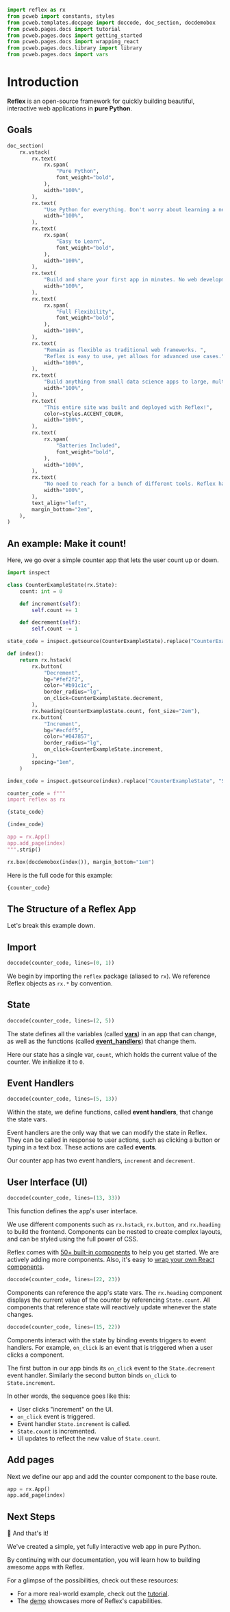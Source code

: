 ```python exec
import reflex as rx
from pcweb import constants, styles
from pcweb.templates.docpage import doccode, doc_section, docdemobox
from pcweb.pages.docs import tutorial
from pcweb.pages.docs import getting_started
from pcweb.pages.docs import wrapping_react
from pcweb.pages.docs.library import library
from pcweb.pages.docs import vars
```
<!-- TODO how do we consistently rename page title? -->
# Introduction

**Reflex** is an open-source framework for quickly building beautiful, interactive web applications in **pure Python**.

## Goals

```python eval
doc_section(
    rx.vstack(
        rx.text(
            rx.span(
                "Pure Python",
                font_weight="bold",
            ),
            width="100%",
        ),
        rx.text(
            "Use Python for everything. Don't worry about learning a new language.",
            width="100%",
        ),
        rx.text(
            rx.span(
                "Easy to Learn",
                font_weight="bold",
            ),
            width="100%",
        ),
        rx.text(
            "Build and share your first app in minutes. No web development experience required.",
            width="100%",
        ),
        rx.text(
            rx.span(
                "Full Flexibility",
                font_weight="bold",
            ),
            width="100%",
        ),
        rx.text(
            "Remain as flexible as traditional web frameworks. ",
            "Reflex is easy to use, yet allows for advanced use cases.",
            width="100%",
        ),
        rx.text(
            "Build anything from small data science apps to large, multi-page websites. ",
            width="100%",
        ),
        rx.text(
            "This entire site was built and deployed with Reflex!",
            color=styles.ACCENT_COLOR,
            width="100%",
        ),
        rx.text(
            rx.span(
                "Batteries Included",
                font_weight="bold",
            ),
            width="100%",
        ),
        rx.text(
            "No need to reach for a bunch of different tools. Reflex handles the user interface, server-side logic, and deployment of your app.",
            width="100%",
        ),
        text_align="left",
        margin_bottom="2em",
    ),
)
```
## An example: Make it count!

Here, we go over a simple counter app that lets the user count up or down.

<!-- TODO use radix components, to allow more concise styling - e.g. all them props -->

```python exec
import inspect

class CounterExampleState(rx.State):
    count: int = 0

    def increment(self):
        self.count += 1

    def decrement(self):
        self.count -= 1

state_code = inspect.getsource(CounterExampleState).replace("CounterExampleState", "State").strip()

def index():
    return rx.hstack(
        rx.button(
            "Decrement",
            bg="#fef2f2",
            color="#b91c1c",
            border_radius="lg",
            on_click=CounterExampleState.decrement,
        ),
        rx.heading(CounterExampleState.count, font_size="2em"),
        rx.button(
            "Increment",
            bg="#ecfdf5",
            color="#047857",
            border_radius="lg",
            on_click=CounterExampleState.increment,
        ),
        spacing="1em",
    )

index_code = inspect.getsource(index).replace("CounterExampleState", "State").strip()

counter_code = f"""
import reflex as rx

{state_code}

{index_code}

app = rx.App()
app.add_page(index)
""".strip()
```

```python eval
rx.box(docdemobox(index()), margin_bottom="1em")
```

Here is the full code for this example:

```python
{counter_code}
```

## The Structure of a Reflex App

Let's break this example down.

## Import

```python eval
doccode(counter_code, lines=(0, 1))
```

We begin by importing the `reflex` package (aliased to `rx`). We reference Reflex objects as `rx.*` by convention.

## State

```python eval
doccode(counter_code, lines=(2, 5))
```

The state defines all the variables (called **[vars]({vars.base_vars.path})**) in an app that can change, as well as the functions (called **[event_handlers](#event-handlers)**) that change them.

Here our state has a single var, `count`, which holds the current value of the counter. We initialize it to `0`.

## Event Handlers

```python eval
doccode(counter_code, lines=(5, 13))
```

Within the state, we define functions, called **event handlers**, that change the state vars.

Event handlers are the only way that we can modify the state in Reflex.
They can be called in response to user actions, such as clicking a button or typing in a text box.
These actions are called **events**.

Our counter app has two event handlers, `increment` and `decrement`.

## User Interface (UI)

```python eval
doccode(counter_code, lines=(13, 33))
```

This function defines the app's user interface.

We use different components such as `rx.hstack`, `rx.button`, and `rx.heading` to build the frontend. Components can be nested to create complex layouts, and can be styled using the full power of CSS.

Reflex comes with [50+ built-in components]({library.path}) to help you get started.
We are actively adding more components. Also, it's easy to [wrap your own React components]({wrapping_react.overview.path}).

```python eval
doccode(counter_code, lines=(22, 23))
```

Components can reference the app's state vars.
The `rx.heading` component displays the current value of the counter by referencing `State.count`.
All components that reference state will reactively update whenever the state changes.

```python eval
doccode(counter_code, lines=(15, 22))
```

Components interact with the state by binding events triggers to event handlers.
For example, `on_click` is an event that is triggered when a user clicks a component.

The first button in our app binds its `on_click` event to the `State.decrement` event handler.  Similarly the second button binds `on_click` to `State.increment`.

In other words, the sequence goes like this:
* User clicks "increment" on the UI.
* `on_click` event is triggered.
* Event handler `State.increment` is called.
* `State.count` is incremented.
* UI updates to reflect the new value of `State.count`.

## Add pages

Next we define our app and add the counter component to the base route.
```python
app = rx.App()
app.add_page(index)
```

## Next Steps

🎉 And that's it!

We've created a simple, yet fully interactive web app in pure Python.

By continuing with our documentation, you will learn how to building awesome apps with Reflex.

For a glimpse of the possibilities, check out these resources:

* For a more real-world example, check out the [tutorial]({tutorial.intro.path}).
* The [demo](https://demo.reflex.run) showcases more of Reflex's capabilities.
